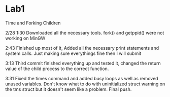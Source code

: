 # Lab1
Time and Forking Children

2/28 1:30
Downloaded all the necessary tools. fork() and getppid() were not working on MinGW

2:43 
Finished up most of it, Added all the necessary print statements and system calls. Just making sure everythings fine then I will submit

3:13 
Third commit finished everything up and tested it, changed the return value of the child process to the correct function.

3:31
Fixed the times command and added busy loops as well as removed unused variables. Don't know what to do with uninitialized struct warning on the tms struct but it doesn't seem like a problem. Final push.
